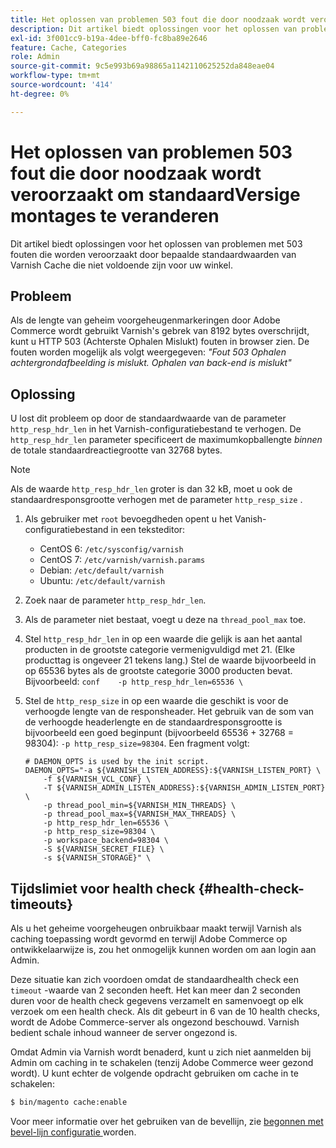 ```yaml
---
title: Het oplossen van problemen 503 fout die door noodzaak wordt veroorzaakt om standaardVersige montages te veranderen
description: Dit artikel biedt oplossingen voor het oplossen van problemen met 503 fouten die worden veroorzaakt door bepaalde standaardwaarden van Varnish Cache die niet voldoende zijn voor uw winkel.
exl-id: 3f001cc9-b19a-4dee-bff0-fc8ba89e2646
feature: Cache, Categories
role: Admin
source-git-commit: 9c5e993b69a98865a1142110625252da848eae04
workflow-type: tm+mt
source-wordcount: '414'
ht-degree: 0%

---
```


# Het oplossen van problemen 503 fout die door noodzaak wordt veroorzaakt om standaardVersige montages te veranderen

Dit artikel biedt oplossingen voor het oplossen van problemen met 503 fouten die worden veroorzaakt door bepaalde standaardwaarden van Varnish Cache die niet voldoende zijn voor uw winkel.

## Probleem

Als de lengte van geheim voorgeheugenmarkeringen door Adobe Commerce wordt gebruikt Varnish&#39;s gebrek van 8192 bytes overschrijdt, kunt u HTTP 503 (Achterste Ophalen Mislukt) fouten in browser zien. De fouten worden mogelijk als volgt weergegeven: *&quot;Fout 503 Ophalen achtergrondafbeelding is mislukt. Ophalen van back-end is mislukt&quot;*

## Oplossing

U lost dit probleem op door de standaardwaarde van de parameter `http_resp_hdr_len` in het Varnish-configuratiebestand te verhogen. De `http_resp_hdr_len` parameter specificeert de maximumkopballengte *binnen* de totale standaardreactiegrootte van 32768 bytes.

>[!NOTE]
>
>Als de waarde `http_resp_hdr_len` groter is dan 32 kB, moet u ook de standaardresponsgrootte verhogen met de parameter `http_resp_size` .

1. Als gebruiker met `root` bevoegdheden opent u het Vanish-configuratiebestand in een teksteditor:
   * CentOS 6: `/etc/sysconfig/varnish`
   * CentOS 7: `/etc/varnish/varnish.params`
   * Debian: `/etc/default/varnish`
   * Ubuntu: `/etc/default/varnish`
1. Zoek naar de parameter `http_resp_hdr_len`.
1. Als de parameter niet bestaat, voegt u deze na `thread_pool_max` toe.
1. Stel `http_resp_hdr_len` in op een waarde die gelijk is aan het aantal producten in de grootste categorie vermenigvuldigd met 21. (Elke producttag is ongeveer 21 tekens lang.)    Stel de waarde bijvoorbeeld in op 65536 bytes als de grootste categorie 3000 producten bevat.    Bijvoorbeeld:    ```conf    -p http_resp_hdr_len=65536 \    ```
1. Stel de `http_resp_size` in op een waarde die geschikt is voor de verhoogde lengte van de responsheader.    Het gebruik van de som van de verhoogde headerlengte en de standaardresponsgrootte is bijvoorbeeld een goed beginpunt (bijvoorbeeld 65536 + 32768 = 98304): `-p http_resp_size=98304`. Een fragment volgt:

   ```
   # DAEMON_OPTS is used by the init script.
   DAEMON_OPTS="-a ${VARNISH_LISTEN_ADDRESS}:${VARNISH_LISTEN_PORT} \
       -f ${VARNISH_VCL_CONF} \
       -T ${VARNISH_ADMIN_LISTEN_ADDRESS}:${VARNISH_ADMIN_LISTEN_PORT} \
       -p thread_pool_min=${VARNISH_MIN_THREADS} \
       -p thread_pool_max=${VARNISH_MAX_THREADS} \
       -p http_resp_hdr_len=65536 \
       -p http_resp_size=98304 \
       -p workspace_backend=98304 \
       -S ${VARNISH_SECRET_FILE} \
       -s ${VARNISH_STORAGE}" \
   ```

## Tijdslimiet voor health check {#health-check-timeouts}

Als u het geheime voorgeheugen onbruikbaar maakt terwijl Varnish als caching toepassing wordt gevormd en terwijl Adobe Commerce op ontwikkelaarwijze is, zou het onmogelijk kunnen worden om aan login aan Admin.

Deze situatie kan zich voordoen omdat de standaardhealth check een `timeout` -waarde van 2 seconden heeft. Het kan meer dan 2 seconden duren voor de health check gegevens verzamelt en samenvoegt op elk verzoek om een health check. Als dit gebeurt in 6 van de 10 health checks, wordt de Adobe Commerce-server als ongezond beschouwd. Varnish bedient schale inhoud wanneer de server ongezond is.

Omdat Admin via Varnish wordt benaderd, kunt u zich niet aanmelden bij Admin om caching in te schakelen (tenzij Adobe Commerce weer gezond wordt). U kunt echter de volgende opdracht gebruiken om cache in te schakelen:

```bash
$ bin/magento cache:enable
```

Voor meer informatie over het gebruiken van de bevellijn, zie [ begonnen met bevel-lijn configuratie ](https://devdocs.magento.com/guides/v2.3/config-guide/cli/config-cli-subcommands.html) worden.
